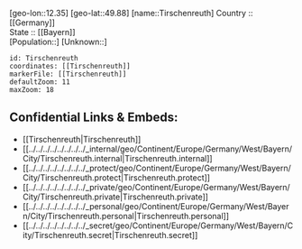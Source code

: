 ﻿---
location: [49.88,12.35] 
mapzoom: [7,12] 
mapmarker: city 
type: City
tags:
- geo/City


SpocWebEntityId: 34884
isDeleted: false
confidential: public

---
[geo-lon::12.35] 
[geo-lat::49.88] 
[name::Tirschenreuth] 
Country :: [[Germany]]  
State :: [[Bayern]]  
[Population::] 
[Unknown::] 


```leaflet
id: Tirschenreuth
coordinates: [[Tirschenreuth]] 
markerFile: [[Tirschenreuth]] 
defaultZoom: 11 
maxZoom: 18
```


## Confidential Links & Embeds: 
- [[Tirschenreuth|Tirschenreuth]]  
- [[../../../../../../../../_internal/geo/Continent/Europe/Germany/West/Bayern/City/Tirschenreuth.internal|Tirschenreuth.internal]] 
- [[../../../../../../../../_protect/geo/Continent/Europe/Germany/West/Bayern/City/Tirschenreuth.protect|Tirschenreuth.protect]] 
- [[../../../../../../../../_private/geo/Continent/Europe/Germany/West/Bayern/City/Tirschenreuth.private|Tirschenreuth.private]] 
- [[../../../../../../../../_personal/geo/Continent/Europe/Germany/West/Bayern/City/Tirschenreuth.personal|Tirschenreuth.personal]] 
- [[../../../../../../../../_secret/geo/Continent/Europe/Germany/West/Bayern/City/Tirschenreuth.secret|Tirschenreuth.secret]] 
